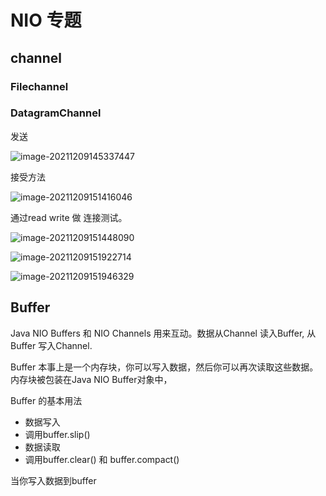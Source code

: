 # NIO 专题

## channel

### Filechannel

### DatagramChannel

发送

![image-20211209145337447](C:/Users/zhaid/AppData/Roaming/Typora/typora-user-images/image-20211209145337447.png)

接受方法

![image-20211209151416046](C:/Users/zhaid/AppData/Roaming/Typora/typora-user-images/image-20211209151416046.png)

通过read write 做 连接测试。

![image-20211209151448090](C:/Users/zhaid/AppData/Roaming/Typora/typora-user-images/image-20211209151448090.png)

![image-20211209151922714](C:/Users/zhaid/AppData/Roaming/Typora/typora-user-images/image-20211209151922714.png)

![image-20211209151946329](C:/Users/zhaid/AppData/Roaming/Typora/typora-user-images/image-20211209151946329.png)

## Buffer

Java NIO Buffers 和 NIO Channels 用来互动。数据从Channel 读入Buffer,  从Buffer 写入Channel.

Buffer 本事上是一个内存块，你可以写入数据，然后你可以再次读取这些数据。内存块被包装在Java NIO Buffer对象中，	

Buffer 的基本用法

* 数据写入
* 调用buffer.slip()
* 数据读取
* 调用buffer.clear() 和 buffer.compact()

当你写入数据到buffer